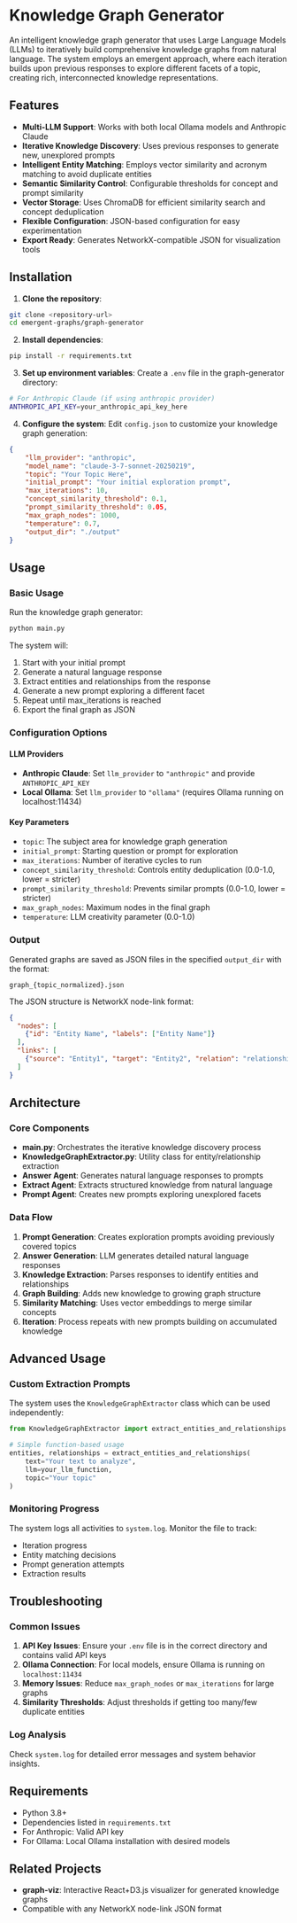 # Knowledge Graph Generator

An intelligent knowledge graph generator that uses Large Language Models (LLMs) to iteratively build comprehensive knowledge graphs from natural language. The system employs an emergent approach, where each iteration builds upon previous responses to explore different facets of a topic, creating rich, interconnected knowledge representations.

## Features

- **Multi-LLM Support**: Works with both local Ollama models and Anthropic Claude
- **Iterative Knowledge Discovery**: Uses previous responses to generate new, unexplored prompts
- **Intelligent Entity Matching**: Employs vector similarity and acronym matching to avoid duplicate entities
- **Semantic Similarity Control**: Configurable thresholds for concept and prompt similarity
- **Vector Storage**: Uses ChromaDB for efficient similarity search and concept deduplication
- **Flexible Configuration**: JSON-based configuration for easy experimentation
- **Export Ready**: Generates NetworkX-compatible JSON for visualization tools

## Installation

1. **Clone the repository**:
```bash
git clone <repository-url>
cd emergent-graphs/graph-generator
```

2. **Install dependencies**:
```bash
pip install -r requirements.txt
```

3. **Set up environment variables**:
Create a `.env` file in the graph-generator directory:
```bash
# For Anthropic Claude (if using anthropic provider)
ANTHROPIC_API_KEY=your_anthropic_api_key_here
```

4. **Configure the system**:
Edit `config.json` to customize your knowledge graph generation:
```json
{
    "llm_provider": "anthropic",
    "model_name": "claude-3-7-sonnet-20250219",
    "topic": "Your Topic Here",
    "initial_prompt": "Your initial exploration prompt",
    "max_iterations": 10,
    "concept_similarity_threshold": 0.1,
    "prompt_similarity_threshold": 0.05,
    "max_graph_nodes": 1000,
    "temperature": 0.7,
    "output_dir": "./output"
}
```

## Usage

### Basic Usage

Run the knowledge graph generator:
```bash
python main.py
```

The system will:
1. Start with your initial prompt
2. Generate a natural language response
3. Extract entities and relationships from the response
4. Generate a new prompt exploring a different facet
5. Repeat until max_iterations is reached
6. Export the final graph as JSON

### Configuration Options

#### LLM Providers
- **Anthropic Claude**: Set `llm_provider` to `"anthropic"` and provide `ANTHROPIC_API_KEY`
- **Local Ollama**: Set `llm_provider` to `"ollama"` (requires Ollama running on localhost:11434)

#### Key Parameters
- `topic`: The subject area for knowledge graph generation
- `initial_prompt`: Starting question or prompt for exploration
- `max_iterations`: Number of iterative cycles to run
- `concept_similarity_threshold`: Controls entity deduplication (0.0-1.0, lower = stricter)
- `prompt_similarity_threshold`: Prevents similar prompts (0.0-1.0, lower = stricter)
- `max_graph_nodes`: Maximum nodes in the final graph
- `temperature`: LLM creativity parameter (0.0-1.0)

### Output

Generated graphs are saved as JSON files in the specified `output_dir` with the format:
```
graph_{topic_normalized}.json
```

The JSON structure is NetworkX node-link format:
```json
{
  "nodes": [
    {"id": "Entity Name", "labels": ["Entity Name"]}
  ],
  "links": [
    {"source": "Entity1", "target": "Entity2", "relation": "relationship_type"}
  ]
}
```

## Architecture

### Core Components

- **main.py**: Orchestrates the iterative knowledge discovery process
- **KnowledgeGraphExtractor.py**: Utility class for entity/relationship extraction
- **Answer Agent**: Generates natural language responses to prompts
- **Extract Agent**: Extracts structured knowledge from natural language
- **Prompt Agent**: Creates new prompts exploring unexplored facets

### Data Flow

1. **Prompt Generation**: Creates exploration prompts avoiding previously covered topics
2. **Answer Generation**: LLM generates detailed natural language responses
3. **Knowledge Extraction**: Parses responses to identify entities and relationships
4. **Graph Building**: Adds new knowledge to growing graph structure
5. **Similarity Matching**: Uses vector embeddings to merge similar concepts
6. **Iteration**: Process repeats with new prompts building on accumulated knowledge

## Advanced Usage

### Custom Extraction Prompts

The system uses the `KnowledgeGraphExtractor` class which can be used independently:

```python
from KnowledgeGraphExtractor import extract_entities_and_relationships

# Simple function-based usage
entities, relationships = extract_entities_and_relationships(
    text="Your text to analyze",
    llm=your_llm_function,
    topic="Your topic"
)
```

### Monitoring Progress

The system logs all activities to `system.log`. Monitor the file to track:
- Iteration progress
- Entity matching decisions
- Prompt generation attempts
- Extraction results

## Troubleshooting

### Common Issues

1. **API Key Issues**: Ensure your `.env` file is in the correct directory and contains valid API keys
2. **Ollama Connection**: For local models, ensure Ollama is running on `localhost:11434`
3. **Memory Issues**: Reduce `max_graph_nodes` or `max_iterations` for large graphs
4. **Similarity Thresholds**: Adjust thresholds if getting too many/few duplicate entities

### Log Analysis

Check `system.log` for detailed error messages and system behavior insights.

## Requirements

- Python 3.8+
- Dependencies listed in `requirements.txt`
- For Anthropic: Valid API key
- For Ollama: Local Ollama installation with desired models

## Related Projects

- **graph-viz**: Interactive React+D3.js visualizer for generated knowledge graphs
- Compatible with any NetworkX node-link JSON format